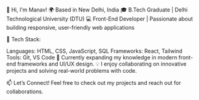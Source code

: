 👋 Hi, I'm Manav!
🌍 Based in New Delhi, India
🎓 B.Tech Graduate | Delhi Technological University (DTU)
💻 Front-End Developer | Passionate about building responsive, user-friendly web applications

🔧 Tech Stack:

Languages: HTML, CSS, JavaScript, SQL
Frameworks: React, Tailwind
Tools: Git, VS Code
🌱 Currently expanding my knowledge in modern front-end frameworks and UI/UX design.
💡 I enjoy collaborating on innovative projects and solving real-world problems with code.

📫 Let’s Connect! Feel free to check out my projects and reach out for collaborations.
